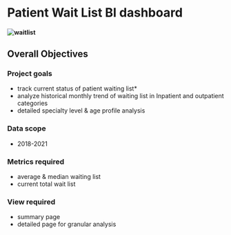 # Patient Wait List BI dashboard 
#### ![waitlist](https://github.com/user-attachments/assets/1a0b08d9-2c22-4ad7-8830-871779a1196d)

## Overall Objectives
### Project goals

* track current status of patient waiting list*
* analyze historical monthly trend of waiting list in Inpatient and outpatient categories
* detailed specialty level & age profile analysis

### Data scope

* 2018-2021

### Metrics required

* average & median waiting list
* current total wait list

### View required

* summary page
* detailed page for granular analysis


